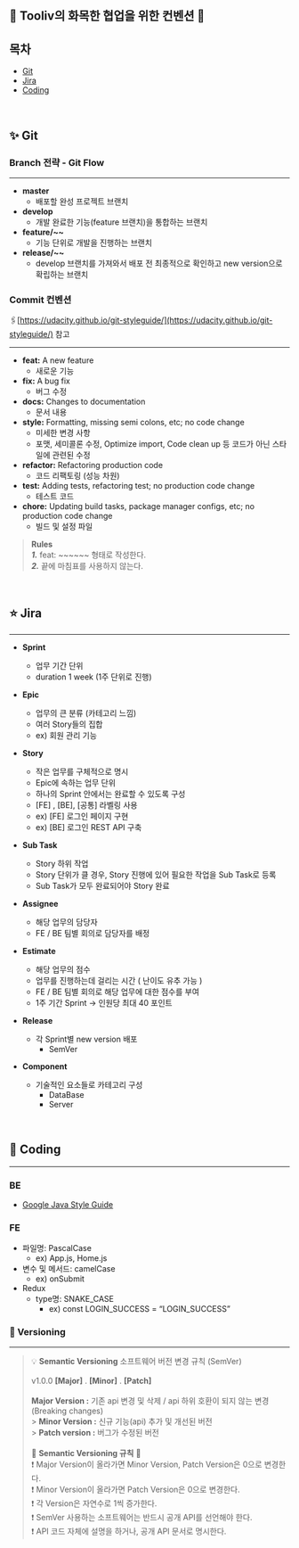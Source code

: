 ## 💬 **Tooliv**의 화목한 협업을 위한 컨벤션 💬

## 목차

- [Git](#1)
- [Jira](#2)
- [Coding](#3)

<br/>

<div id="1"></div>

## ✨ Git

### Branch 전략 - Git Flow

---

- **master**
  - 배포할 완성 프로젝트 브랜치
- **develop**
  - 개발 완료한 기능(feature 브랜치)을 통합하는 브랜치
- **feature/~~**
  - 기능 단위로 개발을 진행하는 브랜치
- **release/~~**
  - develop 브랜치를 가져와서 배포 전 최종적으로 확인하고 new version으로 확립하는 브랜치

### Commit 컨벤션

🖇️[https://udacity.github.io/git-styleguide/](https://udacity.github.io/git-styleguide/) 참고

---

- **feat:** A new feature
  - 새로운 기능
- **fix:** A bug fix
  - 버그 수정
- **docs:** Changes to documentation
  - 문서 내용
- **style:** Formatting, missing semi colons, etc; no code change
  - 미세한 변경 사항
  - 포맷, 세미콜론 수정, Optimize import, Code clean up 등 코드가 아닌 스타일에 관련된 수정
- **refactor:** Refactoring production code
  - 코드 리팩토링 (성능 차원)
- **test:** Adding tests, refactoring test; no production code change
  - 테스트 코드
- **chore:** Updating build tasks, package manager configs, etc; no production code change
  - 빌드 및 설정 파일

> **Rules** </br>
> **_1._** feat: ~~~~~~ 형태로 작성한다.</br>
> **_2._** 끝에 마침표를 사용하지 않는다.

<br/>

<div id="2"></div>

## ⭐ Jira

---

- **Sprint**
  - 업무 기간 단위
  - duration 1 week (1주 단위로 진행)
- **Epic**
  - 업무의 큰 분류 (카테고리 느낌)
  - 여러 Story들의 집합
  - ex) 회원 관리 기능
- **Story**
  - 작은 업무를 구체적으로 명시
  - Epic에 속하는 업무 단위
  - 하나의 Sprint 안에서는 완료할 수 있도록 구성
  - [FE] , [BE], [공통] 라벨링 사용
  - ex) [FE] 로그인 페이지 구현
  - ex) [BE] 로그인 REST API 구축
- **Sub Task**

  - Story 하위 작업
  - Story 단위가 클 경우, Story 진행에 있어 필요한 작업을 Sub Task로 등록
  - Sub Task가 모두 완료되어야 Story 완료

- **Assignee**

  - 해당 업무의 담당자
  - FE / BE 팀별 회의로 담당자를 배정

- **Estimate**
  - 해당 업무의 점수
  - 업무를 진행하는데 걸리는 시간 ( 난이도 유추 가능 )
  - FE / BE 팀별 회의로 해당 업무에 대한 점수를 부여
  - 1주 기간 Sprint → 인원당 최대 40 포인트
- **Release**

  - 각 Sprint별 new version 배포
    - SemVer

- **Component**
  - 기술적인 요소들로 카테고리 구성
    - DataBase
    - Server

<br/>

<div id="3"></div>

## 📜 Coding

---

### **BE**

- [Google Java Style Guide](https://google.github.io/styleguide/javaguide.html#s3.4.1-one-top-level-class)

### **FE**

- 파일명: PascalCase
  - ex) App.js, Home.js
- 변수 및 메서드: camelCase
  - ex) onSubmit
- Redux
  - type명: SNAKE_CASE
    - ex) const LOGIN_SUCCESS = “LOGIN_SUCCESS”

### 🎰 Versioning

---

> 💡 **Semantic Versioning** 소프트웨어 버전 변경 규칙 (SemVer) <br/><br/>
> v1.0.0 **[Major]** . **[Minor]** . **[Patch] <br/><br/>
> Major Version :** 기존 api 변경 및 삭제 / api 하위 호환이 되지 않는 변경 (Breaking changes)<br/> > **Minor Version :** 신규 기능(api) 추가 및 개선된 버전<br/> > **Patch version :** 버그가 수정된 버전<br/><br/>
> 📜 **Semantic Versioning 규칙** 📜 <br/>
> ❗ Major Version이 올라가면 Minor Version, Patch Version은 0으로 변경한다.<br/>
> ❗ Minor Version이 올라가면 Patch Version은 0으로 변경한다.<br/>
> ❗ 각 Version은 자연수로 1씩 증가한다.<br/>
> ❗ SemVer 사용하는 소프트웨어는 반드시 공개 API를 선언해야 한다.<br/>
> ❗ API 코드 자체에 설명을 하거나, 공개 API 문서로 명시한다.
